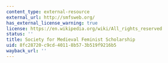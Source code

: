```yaml
---
content_type: external-resource
external_url: http://smfsweb.org/
has_external_license_warning: true
license: https://en.wikipedia.org/wiki/All_rights_reserved
status: ''
title: Society for Medieval Feminist Scholarship
uid: 8fc28720-c9cd-4011-8b57-3b519f9216b5
wayback_url: ''
---
```

